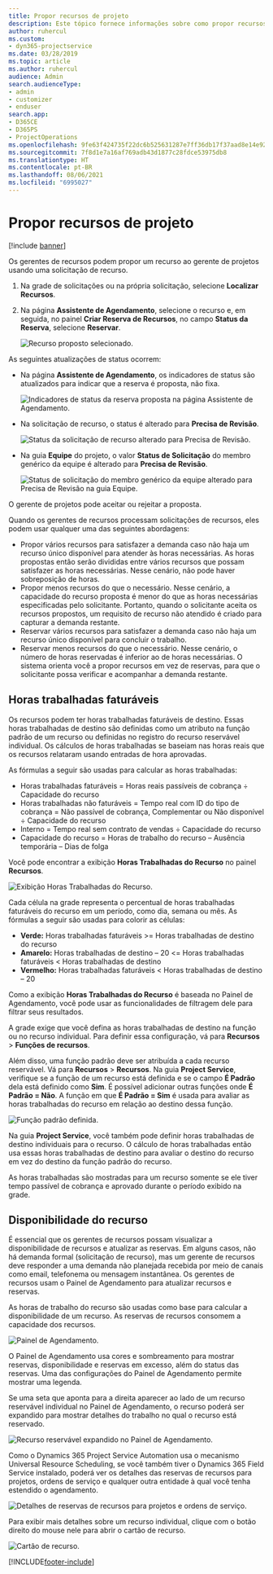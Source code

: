 ```yaml
---
title: Propor recursos de projeto
description: Este tópico fornece informações sobre como propor recursos para o projeto.
author: ruhercul
ms.custom:
- dyn365-projectservice
ms.date: 03/28/2019
ms.topic: article
ms.author: ruhercul
audience: Admin
search.audienceType:
- admin
- customizer
- enduser
search.app:
- D365CE
- D365PS
- ProjectOperations
ms.openlocfilehash: 9fe63f424735f22dc6b525631287e7ff36db17f37aad8e14e926f5cc9be39136
ms.sourcegitcommit: 7f8d1e7a16af769adb43d1877c28fdce53975db8
ms.translationtype: HT
ms.contentlocale: pt-BR
ms.lasthandoff: 08/06/2021
ms.locfileid: "6995027"
---
```

# <a name="propose-project-resources"></a>Propor recursos de projeto

[!include [banner](../includes/psa-now-project-operations.md)]

Os gerentes de recursos podem propor um recurso ao gerente de projetos usando uma solicitação de recurso.

1. Na grade de solicitações ou na própria solicitação, selecione **Localizar Recursos**.
2. Na página **Assistente de Agendamento**, selecione o recurso e, em seguida, no painel **Criar Reserva de Recursos**, no campo **Status da Reserva**, selecione **Reservar**.

    ![Recurso proposto selecionado.](media/Resource-Management-image62.png)

As seguintes atualizações de status ocorrem:

- Na página **Assistente de Agendamento**, os indicadores de status são atualizados para indicar que a reserva é proposta, não fixa.

    ![Indicadores de status da reserva proposta na página Assistente de Agendamento.](media/Resource-Management-image63.png)

- Na solicitação de recurso, o status é alterado para **Precisa de Revisão**.

    ![Status da solicitação de recurso alterado para Precisa de Revisão.](media/Resource-Management-image64.png)

- Na guia **Equipe** do projeto, o valor **Status de Solicitação** do membro genérico da equipe é alterado para **Precisa de Revisão**.

    ![Status de solicitação do membro genérico da equipe alterado para Precisa de Revisão na guia Equipe.](media/Resource-Management-image48.png)

O gerente de projetos pode aceitar ou rejeitar a proposta.

Quando os gerentes de recursos processam solicitações de recursos, eles podem usar qualquer uma das seguintes abordagens:

- Propor vários recursos para satisfazer a demanda caso não haja um recurso único disponível para atender às horas necessárias. As horas propostas então serão divididas entre vários recursos que possam satisfazer as horas necessárias. Nesse cenário, não pode haver sobreposição de horas.
- Propor menos recursos do que o necessário. Nesse cenário, a capacidade do recurso proposta é menor do que as horas necessárias especificadas pelo solicitante. Portanto, quando o solicitante aceita os recursos propostos, um requisito de recurso não atendido é criado para capturar a demanda restante.
- Reservar vários recursos para satisfazer a demanda caso não haja um recurso único disponível para concluir o trabalho.
- Reservar menos recursos do que o necessário. Nesse cenário, o número de horas reservadas é inferior ao de horas necessárias. O sistema orienta você a propor recursos em vez de reservas, para que o solicitante possa verificar e acompanhar a demanda restante.

## <a name="billable-utilization"></a>Horas trabalhadas faturáveis

Os recursos podem ter horas trabalhadas faturáveis de destino. Essas horas trabalhadas de destino são definidas como um atributo na função padrão de um recurso ou definidas no registro do recurso reservável individual. Os cálculos de horas trabalhadas se baseiam nas horas reais que os recursos relataram usando entradas de hora aprovadas.

As fórmulas a seguir são usadas para calcular as horas trabalhadas:

- Horas trabalhadas faturáveis = Horas reais passíveis de cobrança ÷ Capacidade do recurso
- Horas trabalhadas não faturáveis = Tempo real com ID do tipo de cobrança = Não passível de cobrança, Complementar ou Não disponível ÷ Capacidade do recurso
- Interno = Tempo real sem contrato de vendas ÷ Capacidade do recurso
- Capacidade do recurso = Horas de trabalho do recurso – Ausência temporária – Dias de folga

Você pode encontrar a exibição **Horas Trabalhadas do Recurso** no painel **Recursos**.

![Exibição Horas Trabalhadas do Recurso.](media/Resource-Management-image65.png)

Cada célula na grade representa o percentual de horas trabalhadas faturáveis do recurso em um período, como dia, semana ou mês. As fórmulas a seguir são usadas para colorir as células:

- **Verde:** Horas trabalhadas faturáveis \>= Horas trabalhadas de destino do recurso
- **Amarelo:** Horas trabalhadas de destino – 20 \<= Horas trabalhadas faturáveis \< Horas trabalhadas de destino
- **Vermelho:** Horas trabalhadas faturáveis \< Horas trabalhadas de destino – 20

Como a exibição **Horas Trabalhadas do Recurso** é baseada no Painel de Agendamento, você pode usar as funcionalidades de filtragem dele para filtrar seus resultados.

A grade exige que você defina as horas trabalhadas de destino na função ou no recurso individual. Para definir essa configuração, vá para **Recursos** \> **Funções de recursos**.

Além disso, uma função padrão deve ser atribuída a cada recurso reservável. Vá para **Recursos** \> **Recursos**. Na guia **Project Service**, verifique se a função de um recurso está definida e se o campo **É Padrão** dela está definido como **Sim**. É possível adicionar outras funções onde **É Padrão = Não**. A função em que **É Padrão = Sim** é usada para avaliar as horas trabalhadas do recurso em relação ao destino dessa função.

![Função padrão definida.](media/Resource-Management-image67.png)

Na guia **Project Service**, você também pode definir horas trabalhadas de destino individuais para o recurso. O cálculo de horas trabalhadas então usa essas horas trabalhadas de destino para avaliar o destino do recurso em vez do destino da função padrão do recurso.

As horas trabalhadas são mostradas para um recurso somente se ele tiver tempo passível de cobrança e aprovado durante o período exibido na grade.

## <a name="resource-availability"></a>Disponibilidade do recurso

É essencial que os gerentes de recursos possam visualizar a disponibilidade de recursos e atualizar as reservas. Em alguns casos, não há demanda formal (solicitação de recurso), mas um gerente de recursos deve responder a uma demanda não planejada recebida por meio de canais como email, telefonema ou mensagem instantânea. Os gerentes de recursos usam o Painel de Agendamento para atualizar recursos e reservas.

As horas de trabalho do recurso são usadas como base para calcular a disponibilidade de um recurso. As reservas de recursos consomem a capacidade dos recursos.

![Painel de Agendamento.](media/Resource-Management-image68.png)

O Painel de Agendamento usa cores e sombreamento para mostrar reservas, disponibilidade e reservas em excesso, além do status das reservas. Uma das configurações do Painel de Agendamento permite mostrar uma legenda.

Se uma seta que aponta para a direita aparecer ao lado de um recurso reservável individual no Painel de Agendamento, o recurso poderá ser expandido para mostrar detalhes do trabalho no qual o recurso está reservado.

![Recurso reservável expandido no Painel de Agendamento.](media/Resource-Management-image69.png)

Como o Dynamics 365 Project Service Automation usa o mecanismo Universal Resource Scheduling, se você também tiver o Dynamics 365 Field Service instalado, poderá ver os detalhes das reservas de recursos para projetos, ordens de serviço e qualquer outra entidade à qual você tenha estendido o agendamento.

![Detalhes de reservas de recursos para projetos e ordens de serviço.](media/Resource-Management-image70.png)

Para exibir mais detalhes sobre um recurso individual, clique com o botão direito do mouse nele para abrir o cartão de recurso.

![Cartão de recurso.](media/Resource-Management-image71.png)


[!INCLUDE[footer-include](../includes/footer-banner.md)]
